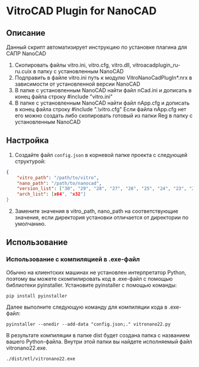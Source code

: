 # VitroCAD Plugin for NanoCAD

## Описание

Данный скрипт автоматизирует инструкцию по установке плагина для САПР NanoCAD

1. Скопировать файлы vitro.ini, vitro.cfg, vitro.dll, vitroacadplugin_ru-ru.cuix в папку с установленным NanoCAD
2. Подправить в файле vitro.ini путь к модулю VitroNanoCadPlugIn*.nrx в зависимости от установленной версии NanoCAD
3. В папке с установленным NanoCAD найти файл nCad.ini и дописать в конец файла строку
#include "vitro.ini"
4. В папке с установленным NanoCAD найти файл nApp.cfg и дописать в конец файла строку
#include ".\vitro.cfg"
Если файла nApp.cfg нет его можно создать либо скопировать готовый из папки Reg в папку с установленным NanoCAD

## Настройка

1. Создайте файл `config.json` в корневой папке проекта с следующей структурой:

```json
{
    "vitro_path": "/path/to/vitro",
    "nano_path": "/path/to/nanocad",
    "version_list": ["30", "29", "28", "27", "26", "25", "24", "23", "22", "21", "20", "11", "10", "8", "7"],
    "arch_list": [x64", "x32"]
}

```
2. Замените значения в vitro_path, nano_path на соответствующие значения, если директория установки отличается от директории по умолчанию.

## Использование

### Использование с компиляцией в .exe-файл
Обычно на клиентских машинах не установлен интерпретатор Python, поэтому вы можете скомпилировать код в .exe-файл с помощью библиотеки pyinstaller.
Установите pyinstaller с помощью команды:

```
pip install pyinstaller
```
Далее выполните следующую команду для компиляции кода в .exe-файл:

```
pyinstaller --onedir --add-data "config.json;." vitronano22.py
```
В результате компиляции в папке dist будет создана папка с названием вашего Python-файла. 
Внутри этой папки вы найдете исполняемый файл vitronano22.exe.

```
./dist/etl/vitronano22.exe
```
